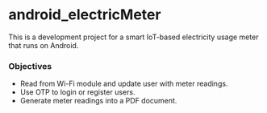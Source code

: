 # android_electricMeter
This is a development project for a smart IoT-based electricity usage meter that runs on Android.

### Objectives
- Read from Wi-Fi module and update user with meter readings.
- Use OTP to login or register users.
- Generate meter readings into a PDF document.
